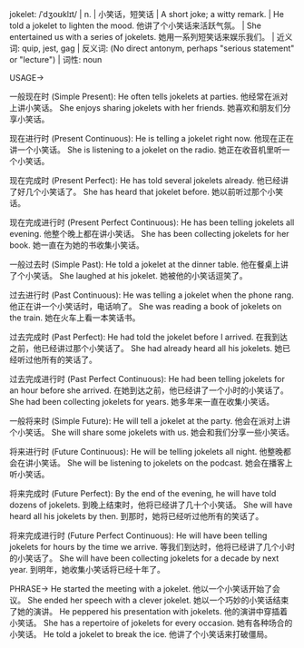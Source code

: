 jokelet: /ˈdʒoʊklɪt/ | n. | 小笑话，短笑话 | A short joke; a witty remark. | He told a jokelet to lighten the mood. 他讲了个小笑话来活跃气氛。 |  She entertained us with a series of jokelets. 她用一系列短笑话来娱乐我们。 | 近义词: quip, jest, gag | 反义词:  (No direct antonym, perhaps "serious statement" or "lecture") | 词性: noun


USAGE->

一般现在时 (Simple Present):
He often tells jokelets at parties.  他经常在派对上讲小笑话。
She enjoys sharing jokelets with her friends. 她喜欢和朋友们分享小笑话。

现在进行时 (Present Continuous):
He is telling a jokelet right now. 他现在正在讲一个小笑话。
She is listening to a jokelet on the radio. 她正在收音机里听一个小笑话。

现在完成时 (Present Perfect):
He has told several jokelets already. 他已经讲了好几个小笑话了。
She has heard that jokelet before. 她以前听过那个小笑话。

现在完成进行时 (Present Perfect Continuous):
He has been telling jokelets all evening. 他整个晚上都在讲小笑话。
She has been collecting jokelets for her book. 她一直在为她的书收集小笑话。

一般过去时 (Simple Past):
He told a jokelet at the dinner table. 他在餐桌上讲了个小笑话。
She laughed at his jokelet. 她被他的小笑话逗笑了。

过去进行时 (Past Continuous):
He was telling a jokelet when the phone rang. 他正在讲一个小笑话时，电话响了。
She was reading a book of jokelets on the train. 她在火车上看一本笑话书。

过去完成时 (Past Perfect):
He had told the jokelet before I arrived. 在我到达之前，他已经讲过那个小笑话了。
She had already heard all his jokelets. 她已经听过他所有的笑话了。

过去完成进行时 (Past Perfect Continuous):
He had been telling jokelets for an hour before she arrived. 在她到达之前，他已经讲了一个小时的小笑话了。
She had been collecting jokelets for years. 她多年来一直在收集小笑话。

一般将来时 (Simple Future):
He will tell a jokelet at the party. 他会在派对上讲个小笑话。
She will share some jokelets with us. 她会和我们分享一些小笑话。

将来进行时 (Future Continuous):
He will be telling jokelets all night. 他整晚都会在讲小笑话。
She will be listening to jokelets on the podcast. 她会在播客上听小笑话。

将来完成时 (Future Perfect):
By the end of the evening, he will have told dozens of jokelets. 到晚上结束时，他将已经讲了几十个小笑话。
She will have heard all his jokelets by then. 到那时，她将已经听过他所有的笑话了。

将来完成进行时 (Future Perfect Continuous):
He will have been telling jokelets for hours by the time we arrive. 等我们到达时，他将已经讲了几个小时的小笑话了。
She will have been collecting jokelets for a decade by next year. 到明年，她收集小笑话将已经十年了。



PHRASE->
He started the meeting with a jokelet. 他以一个小笑话开始了会议。
She ended her speech with a clever jokelet. 她以一个巧妙的小笑话结束了她的演讲。
He peppered his presentation with jokelets. 他的演讲中穿插着小笑话。
She has a repertoire of jokelets for every occasion. 她有各种场合的小笑话。
He told a jokelet to break the ice. 他讲了个小笑话来打破僵局。

